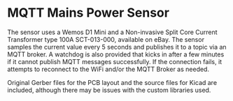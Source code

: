 # MQTT Mains Power Sensor
The sensor uses a Wemos D1 Mini and a Non-invasive Split Core Current Transformer type 100A SCT-013-000, available on eBay.
The sensor samples the current value every 5 seconds and publishes it to a topic via an MQTT broker.
A watchdog is also provided that kicks in after a few minutes if it cannot publish MQTT messages successfully.
If the connection fails, it attempts to reconnect to the WiFi and/or the MQTT Broker as needed.

Original Gerber files for the PCB layout and the source files for Kicad are included, although there may be issues with the custom libraries used.

